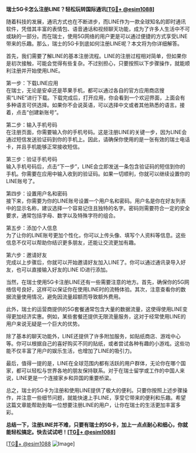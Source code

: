 **瑞士5G卡怎么注册LINE？轻松玩转国际通讯[[TG💪+ @esim1088](https://t.me/s/esim1088)]**

随着科技的发展，通讯方式也在不断进步，而LINE作为一款全球知名的即时通讯软件，凭借其丰富的表情包、语音通话和视频聊天功能，成为了许多人生活中不可或缺的一部分。而在瑞士，使用5G网络的用户更是可以通过便捷的方式享受LINE带来的乐趣。那么，瑞士的5G卡到底如何注册LINE呢？本文将为你详细解答。

首先，我们需要了解LINE的基本注册流程。LINE的注册过程相对简单，但如果你是初次接触，可能会觉得有些复杂。不过别担心，只要按照以下步骤操作，就能顺利注册并开始使用LINE。

第一步：下载LINE应用  
在瑞士，无论是安卓还是苹果手机，都可以通过各自的官方应用商店搜索“LINE”进行下载。下载完成后，打开应用，你会看到一个欢迎界面，上面会有多种语言可供选择。如果你不会说英语，可以选择中文或者其他熟悉的语言。接着，点击“创建新账号”。

第二步：输入手机号码  
在注册页面，你需要输入你的手机号码。这是注册LINE的关键一步，因为LINE会通过短信发送验证码到你的手机上。因此，请确保你使用的是一张有效的瑞士电话卡，并且手机能够正常接收短信。

第三步：验证手机号码  
输入手机号码后，点击“下一步”，LINE会立即发送一条包含验证码的短信到你的手机。你需要在应用中输入收到的验证码。如果一切顺利，你就可以继续设置你的LINE账号了。

第四步：设置用户名和密码  
接下来，你需要为你的LINE账号设置一个用户名和密码。用户名是你在好友列表中的显示名称，建议选择一个容易记住且独特的名字。密码则需要符合一定的安全要求，通常包括字母、数字以及特殊字符的组合。

第五步：添加个人信息  
为了让你的LINE账号更加个性化，你可以上传头像、填写个人资料等信息。这些信息不仅可以帮助你结识更多朋友，还能让交流更加有趣。

第六步：邀请好友  
完成以上步骤后，你就可以开始邀请好友加入LINE了。你可以通过通讯录导入好友，也可以直接输入好友的LINE ID进行添加。

当然，在瑞士使用5G卡注册LINE还有一些需要注意的地方。首先，确保你的5G网络信号良好，这样可以保证你在使用LINE时的流畅体验。其次，注意查看你的数据流量使用情况，避免因流量超额而导致额外费用。

此外，瑞士的运营商提供的5G套餐通常包含大量的数据流量，这使得使用LINE变得更加经济实惠。例如，某些套餐还提供无限流量服务，这对于经常使用LINE的用户来说无疑是一个巨大的优势。

除了基本的聊天功能外，LINE还提供了许多附加服务，如贴纸商店、游戏中心等。你可以根据自己的喜好购买不同的贴纸，或者尝试各种有趣的小游戏。这些功能不仅丰富了用户的娱乐生活，也增加了LINE的吸引力。

最后，值得一提的是，LINE在全球范围内都有活跃的用户群体，无论你在哪个国家，都可以轻松与世界各地的朋友保持联系。对于在瑞士留学或工作的中国人来说，LINE更是一个连接家乡和异国的重要桥梁。

总之，瑞士的5G卡为注册和使用LINE提供了极大的便利。只要你按照上述步骤操作，并注意一些细节问题，就能快速上手LINE，享受它带来的便利和乐趣。希望这篇文章能帮助到每一位想要注册LINE的用户，让你在瑞士的生活更加丰富多彩。

**总结一下，注册LINE并不难，只要有瑞士的5G卡，加上一点点耐心和细心，你就能轻松搞定。快去试试吧！[[TG💪+ @esim1088](https://t.me/s/esim1088)]**

[[TG💪+ @esim1088](https://t.me/s/esim1088) ![Image](https://i.postimg.cc/4NQfJmqS/Snipaste-2025-05-13-00-14-12.png)]
